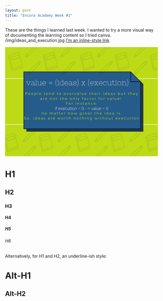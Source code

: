 ```yaml
---
layout: post
title: "Encora Academy Week #1"
---
```

These are the things I learned last week. 
I wanted to try a more visual way of documenting the learning content so I tried canva.
/img/ideas_and_execution.jpg
[I'm an inline-style link](https://www.google.com)

<img src="https://github.com/3r3n-n/3r3n-n.github.io/blob/main/img/ideas_and_execution.jpg" alt="">

# H1
## H2
### H3
#### H4
##### H5
###### H6

Alternatively, for H1 and H2, an underline-ish style:

Alt-H1
======

Alt-H2
------
